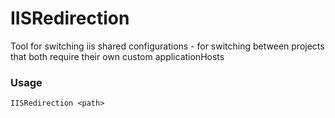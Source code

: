 IISRedirection
==============

Tool for switching iis shared configurations - for switching between projects that both require their own custom applicationHosts

### Usage

```
IISRedirection <path>
```
